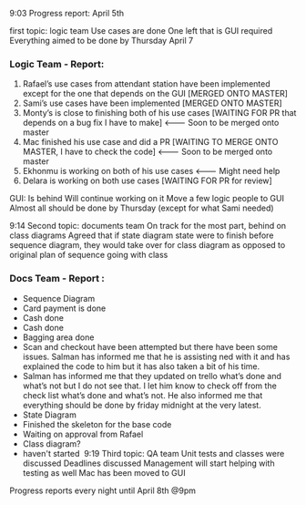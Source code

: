 9:03 
Progress report: April 5th

 first topic: logic team 
Use cases are done 
One left that is GUI required 
Everything aimed to be done by Thursday April 7 

### Logic Team - Report: 
1. Rafael’s use cases from attendant station have been implemented except for the one that depends on the GUI [MERGED ONTO MASTER] 
2. Sami’s use cases have been implemented [MERGED ONTO MASTER]
3. Monty’s is close to finishing both of his use cases [WAITING FOR PR that depends on a bug fix I have to make] <--- Soon to be merged onto master  
4. Mac finished his use case and did a PR [WAITING TO MERGE ONTO MASTER, I have to check the code] <--- Soon to be merged onto master 
5. Ekhonmu is working on both of his use cases <--- Might need help 
6. Delara is working on both use cases [WAITING FOR PR for review] 

GUI: 
Is behind 
Will continue working on it 
Move a few logic people to GUI 
Almost all should be done by Thursday (except for what Sami needed)

9:14 
Second topic: documents team 
On track for the most part, behind on class diagrams 
Agreed that if state diagram state were to finish before sequence diagram, they would take over for class diagram as opposed to original plan of sequence going with class

### Docs Team - Report :
 - Sequence Diagram 
 - Card payment is done
 - Cash done
 - Cash done 
 - Bagging area done 
 - Scan and checkout have been attempted but there have been some issues. Salman has informed me that he is assisting ned with it and has explained the code to him but it has also taken a bit of his time. 
 - Salman has informed me that they updated on trello what’s done and what’s not but I do not see that. I let him know to check off from the check list what’s done and what’s not. He also informed me that everything should be done by friday midnight at the very latest. 
 - State Diagram 
 - Finished the skeleton for the base code 
 - Waiting on approval from Rafael 
 - Class diagram? 
 - haven't started 
9:19 
Third topic: QA team 
Unit tests and classes were discussed 
Deadlines discussed 
Management will start helping with testing as well 
Mac has been moved to GUI 

Progress reports every night until April 8th @9pm  
